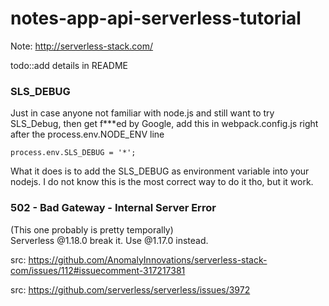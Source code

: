# notes-app-api-serverless-tutorial
Note: http://serverless-stack.com/

todo::add details in README

### SLS_DEBUG
Just in case anyone not familiar with node.js and still want to try SLS_Debug, then get f***ed by Google, 
add this in webpack.config.js right after the process.env.NODE_ENV line
~~~~
process.env.SLS_DEBUG = '*';
~~~~

What it does is to add the SLS_DEBUG as environment variable into your nodejs. 
I do not know this is the most correct way to do it tho, but it work.


### 502 - Bad Gateway - Internal Server Error
(This one probably is pretty temporally)<br>
Serverless @1.18.0 break it. Use @1.17.0 instead.

src: https://github.com/AnomalyInnovations/serverless-stack-com/issues/112#issuecomment-317217381

src: https://github.com/serverless/serverless/issues/3972
